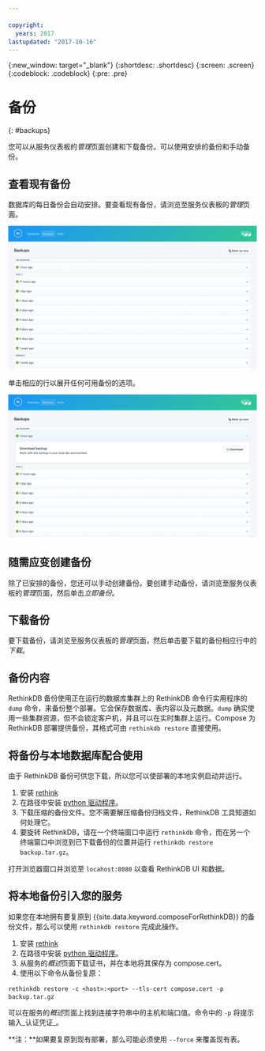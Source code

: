 ```yaml
---

copyright:
  years: 2017
lastupdated: "2017-10-16"
---
```


{:new_window: target="_blank"}
{:shortdesc: .shortdesc}
{:screen: .screen}
{:codeblock: .codeblock}
{:pre: .pre}

# 备份
{: #backups}

您可以从服务仪表板的*管理*页面创建和下载备份。可以使用安排的备份和手动备份。

## 查看现有备份

数据库的每日备份会自动安排。要查看现有备份，请浏览至服务仪表板的*管理*页面。 

![备份](./images/rethink-backups-show.png "服务仪表板中备份的列表")

单击相应的行以展开任何可用备份的选项。

![备份选项](./images/rethink-backups-options.png "备份选项") 

## 随需应变创建备份

除了已安排的备份，您还可以手动创建备份。要创建手动备份，请浏览至服务仪表板的*管理*页面，然后单击*立即备份*。

## 下载备份

要下载备份，请浏览至服务仪表板的*管理*页面，然后单击要下载的备份相应行中的*下载*。

## 备份内容

RethinkDB 备份使用正在运行的数据库集群上的 RethinkDB 命令行实用程序的 `dump` 命令，来备份整个部署。它会保存数据库、表内容以及元数据。`dump` 确实使用一些集群资源，但不会锁定客户机，并且可以在实时集群上运行。Compose 为 RethinkDB 部署提供备份，其格式可由 `rethinkdb restore` 直接使用。

## 将备份与本地数据库配合使用

由于 RethinkDB 备份可供您下载，所以您可以使部署的本地实例启动并运行。

1. 安装 [rethink](https://www.rethinkdb.com/docs/install/)
2. 在路径中安装 [python 驱动程序](https://www.rethinkdb.com/docs/install-drivers/python/)。
3. 下载压缩的备份文件。您不需要解压缩备份归档文件，RethinkDB 工具知道如何处理它。
4. 要旋转 RethinkDB，请在一个终端窗口中运行 `rethinkdb` 命令，而在另一个终端窗口中浏览到已下载备份的位置并运行 `rethinkdb restore backup.tar.gz`。

打开浏览器窗口并浏览至 `locahost:8080` 以查看 RethinkDB UI 和数据。

## 将本地备份引入您的服务

如果您在本地拥有要复原到 {{site.data.keyword.composeForRethinkDB}} 的备份文件，那么可以使用 `rethinkdb restore` 完成此操作。

1. 安装 [rethink](https://www.rethinkdb.com/docs/install/)
2. 在路径中安装 [python 驱动程序](https://www.rethinkdb.com/docs/install-drivers/python/)。
3. 从服务的*概述*页面下载证书，并在本地将其保存为 compose.cert。
4. 使用以下命令从备份复原：

  ```
  rethinkdb restore -c <host>:<port> --tls-cert compose.cert -p backup.tar.gz
  ```

可以在服务的*概述*页面上找到连接字符串中的主机和端口值。命令中的 `-p` 将提示输入_认证凭证_。

**注：**如果要复原到现有部署，那么可能必须使用 `--force` 来覆盖现有表。
